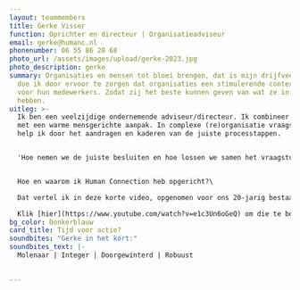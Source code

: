 ```yaml
---
layout: teammembers
title: Gerke Visser
function: Oprichter en directeur | Organisatieadviseur
email: gerke@humanc.nl
phonenumber: 06 55 86 28 68
photo_url: /assets/images/upload/gerke-2023.jpg
photo_description: gerke
summary: Organisaties en mensen tot bloei brengen, dat is mijn drijfveer. Dat
  doe ik door ervoor te zorgen dat organisaties een stimulerende context worden
  voor hun medewerkers. Zodat zij het beste kunnen geven van wat ze in zich
  hebben. ​
uitleg: >-
  Ik ben een veelzijdige ondernemende adviseur/directeur. Ik combineer scherpte
  met een warme mensgerichte aanpak. In complexe (re)organisatie vraagstukken
  help ik door het aandragen en kaderen van de juiste processtappen. ​


  'Hoe nemen we de juiste besluiten en hoe lossen we samen het vraagstuk op?' Als het lijkt alsof de puzzelstukken vanzelf in elkaar vallen, dan heb ik mijn werk goed gedaan.


  Hoe en waarom ik Human Connection heb opgericht?\

  Dat vertel ik ​in deze korte video, opgenomen voor ons 20-jarig bestaan in 2018. ​

  Klik [hier](https://www.youtube.com/watch?v=e1c3Un6oGeQ) om die te bekijken.​
bg_color: Donkerblauw
card_title: Tijd voor actie?
soundbites: "Gerke in het kort:"
soundbites_text: |-
  Molenaar | Integer | Doorgewinterd | Robuust

  ​
---
```

